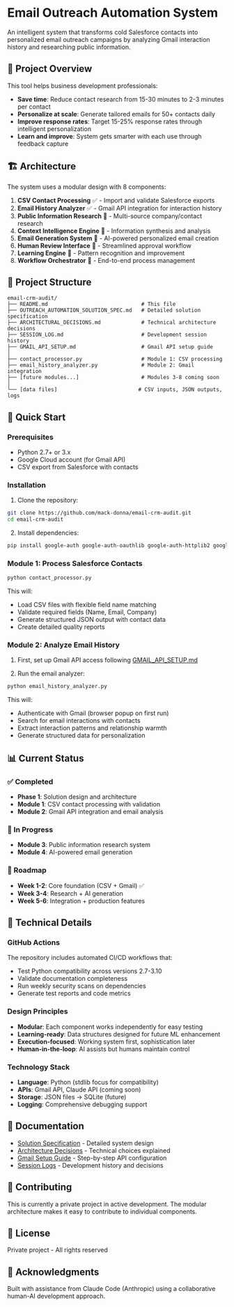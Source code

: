 # Email Outreach Automation System

An intelligent system that transforms cold Salesforce contacts into personalized email outreach campaigns by analyzing Gmail interaction history and researching public information.

## 🎯 Project Overview

This tool helps business development professionals:
- **Save time**: Reduce contact research from 15-30 minutes to 2-3 minutes per contact
- **Personalize at scale**: Generate tailored emails for 50+ contacts daily
- **Improve response rates**: Target 15-25% response rates through intelligent personalization
- **Learn and improve**: System gets smarter with each use through feedback capture

## 🏗️ Architecture

The system uses a modular design with 8 components:

1. **CSV Contact Processing** ✅ - Import and validate Salesforce exports
2. **Email History Analyzer** ✅ - Gmail API integration for interaction history
3. **Public Information Research** 🚧 - Multi-source company/contact research
4. **Context Intelligence Engine** 🚧 - Information synthesis and analysis
5. **Email Generation System** 🚧 - AI-powered personalized email creation
6. **Human Review Interface** 🚧 - Streamlined approval workflow
7. **Learning Engine** 🚧 - Pattern recognition and improvement
8. **Workflow Orchestrator** 🚧 - End-to-end process management

## 📁 Project Structure

```
email-crm-audit/
├── README.md                              # This file
├── OUTREACH_AUTOMATION_SOLUTION_SPEC.md   # Detailed solution specification
├── ARCHITECTURAL_DECISIONS.md             # Technical architecture decisions
├── SESSION_LOG.md                         # Development session history
├── GMAIL_API_SETUP.md                     # Gmail API setup guide
│
├── contact_processor.py                   # Module 1: CSV processing
├── email_history_analyzer.py              # Module 2: Gmail integration
├── [future modules...]                    # Modules 3-8 coming soon
│
└── [data files]                          # CSV inputs, JSON outputs, logs
```

## 🚀 Quick Start

### Prerequisites

- Python 2.7+ or 3.x
- Google Cloud account (for Gmail API)
- CSV export from Salesforce with contacts

### Installation

1. Clone the repository:
```bash
git clone https://github.com/mack-donna/email-crm-audit.git
cd email-crm-audit
```

2. Install dependencies:
```bash
pip install google-auth google-auth-oauthlib google-auth-httplib2 google-api-python-client
```

### Module 1: Process Salesforce Contacts

```bash
python contact_processor.py
```

This will:
- Load CSV files with flexible field name matching
- Validate required fields (Name, Email, Company)
- Generate structured JSON output with contact data
- Create detailed quality reports

### Module 2: Analyze Email History

1. First, set up Gmail API access following [GMAIL_API_SETUP.md](GMAIL_API_SETUP.md)

2. Run the email analyzer:
```bash
python email_history_analyzer.py
```

This will:
- Authenticate with Gmail (browser popup on first run)
- Search for email interactions with contacts
- Extract interaction patterns and relationship warmth
- Generate structured data for personalization

## 📊 Current Status

### ✅ Completed
- **Phase 1**: Solution design and architecture
- **Module 1**: CSV contact processing with validation
- **Module 2**: Gmail API integration and email analysis

### 🚧 In Progress
- **Module 3**: Public information research system
- **Module 4**: AI-powered email generation

### 📅 Roadmap
- **Week 1-2**: Core foundation (CSV + Gmail) ✅
- **Week 3-4**: Research + AI generation
- **Week 5-6**: Integration + production features

## 🔧 Technical Details

### GitHub Actions
The repository includes automated CI/CD workflows that:
- Test Python compatibility across versions 2.7-3.10
- Validate documentation completeness
- Run weekly security scans on dependencies
- Generate test reports and code metrics

### Design Principles
- **Modular**: Each component works independently for easy testing
- **Learning-ready**: Data structures designed for future ML enhancement
- **Execution-focused**: Working system first, sophistication later
- **Human-in-the-loop**: AI assists but humans maintain control

### Technology Stack
- **Language**: Python (stdlib focus for compatibility)
- **APIs**: Gmail API, Claude API (coming soon)
- **Storage**: JSON files → SQLite (future)
- **Logging**: Comprehensive debugging support

## 📝 Documentation

- [Solution Specification](OUTREACH_AUTOMATION_SOLUTION_SPEC.md) - Detailed system design
- [Architecture Decisions](ARCHITECTURAL_DECISIONS.md) - Technical choices explained
- [Gmail Setup Guide](GMAIL_API_SETUP.md) - Step-by-step API configuration
- [Session Logs](SESSION_LOG.md) - Development history and decisions

## 🤝 Contributing

This is currently a private project in active development. The modular architecture makes it easy to contribute to individual components.

## 📄 License

Private project - All rights reserved

## 🙏 Acknowledgments

Built with assistance from Claude Code (Anthropic) using a collaborative human-AI development approach.